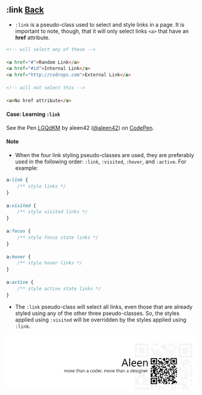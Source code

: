 ## :link [**Back**](./../pseudoClass.md)

- `:link` is a pseudo-class used to select and style links in a page. It is important to note, though, that it will only select links `<a>` that have an **href** attribute.

```html
<!-- will select any of these -->

<a href="#">Random Link</a>
<a href="#id">Internal Link</a>
<a href="http://codrops.com">External Link</a>

<!-- will not select this -->

<a>No href attribute</a>
```

#### Case: Learning `:link`

<p data-height="266" data-theme-id="21735" data-slug-hash="LGQdKM" data-default-tab="result" data-user="aleen42" class='codepen'>See the Pen <a href='http://codepen.io/aleen42/pen/LGQdKM/'>LGQdKM</a> by aleen42 (<a href='http://codepen.io/aleen42'>@aleen42</a>) on <a href='http://codepen.io'>CodePen</a>.</p>
<script async src="//assets.codepen.io/assets/embed/ei.js"></script>

#### Note

- When the four link styling pseudo-classes are used, they are preferably used in the following order: `:link`, `:visited`, `:hover`, and `:active`. For example:

```css
a:link {
    /** style links */
}

a:visited {
    /** style visited links */
}

a:focus {
    /** style focus state links */
}

a:hover {
    /** style hover links */
}

a:active {
    /** style active state links */
}
```

- The `:link` pseudo-class will select all links, even those that are already styled using any of the other three pseudo-classes. So, the styles applied using `:visited` will be overridden by the styles applied using `:link`.

<a href="http://aleen42.github.io/" target="_blank" ><img src="./../../../pic/tail.gif"></a>